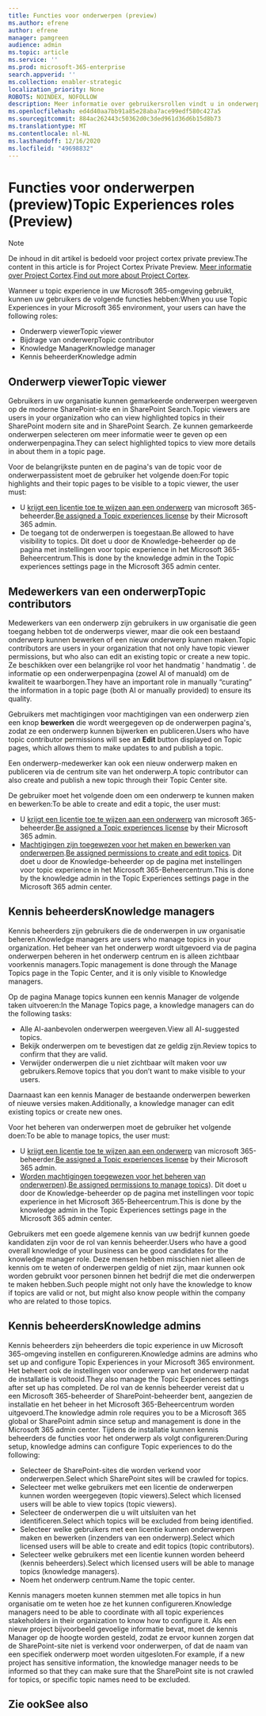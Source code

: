 ```yaml
---
title: Functies voor onderwerpen (preview)
ms.author: efrene
author: efrene
manager: pamgreen
audience: admin
ms.topic: article
ms.service: ''
ms.prod: microsoft-365-enterprise
search.appverid: ''
ms.collection: enabler-strategic
localization_priority: None
ROBOTS: NOINDEX, NOFOLLOW
description: Meer informatie over gebruikersrollen vindt u in onderwerp.
ms.openlocfilehash: ed4d40aa7bb91a85e28aba7ace99edf580c427a5
ms.sourcegitcommit: 884ac262443c50362d0c3ded961d36d6b15d8b73
ms.translationtype: MT
ms.contentlocale: nl-NL
ms.lasthandoff: 12/16/2020
ms.locfileid: "49698832"
---
```

# <a name="topic-experiences-roles-preview"></a><span data-ttu-id="3cd59-103">Functies voor onderwerpen (preview)</span><span class="sxs-lookup"><span data-stu-id="3cd59-103">Topic Experiences roles (Preview)</span></span>

> [!Note] 
> <span data-ttu-id="3cd59-104">De inhoud in dit artikel is bedoeld voor project cortex private preview.</span><span class="sxs-lookup"><span data-stu-id="3cd59-104">The content in this article is for Project Cortex Private Preview.</span></span> <span data-ttu-id="3cd59-105">[Meer informatie over Project Cortex](https://aka.ms/projectcortex).</span><span class="sxs-lookup"><span data-stu-id="3cd59-105">[Find out more about Project Cortex](https://aka.ms/projectcortex).</span></span>


<span data-ttu-id="3cd59-106">Wanneer u topic experience in uw Microsoft 365-omgeving gebruikt, kunnen uw gebruikers de volgende functies hebben:</span><span class="sxs-lookup"><span data-stu-id="3cd59-106">When you use Topic Experiences in your Microsoft 365 environment, your users can have the following roles:</span></span>
-   <span data-ttu-id="3cd59-107">Onderwerp viewer</span><span class="sxs-lookup"><span data-stu-id="3cd59-107">Topic viewer</span></span>
-   <span data-ttu-id="3cd59-108">Bijdrage van onderwerp</span><span class="sxs-lookup"><span data-stu-id="3cd59-108">Topic contributor</span></span>
-   <span data-ttu-id="3cd59-109">Knowledge Manager</span><span class="sxs-lookup"><span data-stu-id="3cd59-109">Knowledge manager</span></span>
-   <span data-ttu-id="3cd59-110">Kennis beheerder</span><span class="sxs-lookup"><span data-stu-id="3cd59-110">Knowledge admin</span></span>

## <a name="topic-viewer"></a><span data-ttu-id="3cd59-111">Onderwerp viewer</span><span class="sxs-lookup"><span data-stu-id="3cd59-111">Topic viewer</span></span>

<span data-ttu-id="3cd59-112">Gebruikers in uw organisatie kunnen gemarkeerde onderwerpen weergeven op de moderne SharePoint-site en in SharePoint Search.</span><span class="sxs-lookup"><span data-stu-id="3cd59-112">Topic viewers are users in your organization who can view highlighted topics in their SharePoint modern site and in SharePoint Search.</span></span> <span data-ttu-id="3cd59-113">Ze kunnen gemarkeerde onderwerpen selecteren om meer informatie weer te geven op een onderwerpenpagina.</span><span class="sxs-lookup"><span data-stu-id="3cd59-113">They can select highlighted topics to view more details in about them in a topic page.</span></span> 

<span data-ttu-id="3cd59-114">Voor de belangrijkste punten en de pagina's van de topic voor de onderwerpassistent moet de gebruiker het volgende doen:</span><span class="sxs-lookup"><span data-stu-id="3cd59-114">For topic highlights and their topic pages to be visible to a topic viewer, the user must:</span></span>
-   <span data-ttu-id="3cd59-115">U [krijgt een licentie toe te wijzen aan een onderwerp](https://docs.microsoft.com/microsoft-365/knowledge/set-up-topic-experiences#assign-licenses) van microsoft 365-beheerder.</span><span class="sxs-lookup"><span data-stu-id="3cd59-115">[Be assigned a Topic experiences license](https://docs.microsoft.com/microsoft-365/knowledge/set-up-topic-experiences#assign-licenses) by their Microsoft 365 admin.</span></span>
-   <span data-ttu-id="3cd59-116">De toegang tot de onderwerpen is toegestaan.</span><span class="sxs-lookup"><span data-stu-id="3cd59-116">Be allowed to have visibility to topics.</span></span> <span data-ttu-id="3cd59-117">Dit doet u door de Knowledge-beheerder op de pagina met instellingen voor topic experience in het Microsoft 365-Beheercentrum.</span><span class="sxs-lookup"><span data-stu-id="3cd59-117">This is done by the knowledge admin in the Topic experiences settings page in the Microsoft 365 admin center.</span></span>


## <a name="topic-contributors"></a><span data-ttu-id="3cd59-118">Medewerkers van een onderwerp</span><span class="sxs-lookup"><span data-stu-id="3cd59-118">Topic contributors</span></span>

<span data-ttu-id="3cd59-119">Medewerkers van een onderwerp zijn gebruikers in uw organisatie die geen toegang hebben tot de onderwerps viewer, maar die ook een bestaand onderwerp kunnen bewerken of een nieuw onderwerp kunnen maken.</span><span class="sxs-lookup"><span data-stu-id="3cd59-119">Topic contributors are users in your organization that not only have topic viewer permissions, but who also can edit an existing topic or create a new topic.</span></span> <span data-ttu-id="3cd59-120">Ze beschikken over een belangrijke rol voor het handmatig ' handmatig '. de informatie op een onderwerpenpagina (zowel AI of manuald) om de kwaliteit te waarborgen.</span><span class="sxs-lookup"><span data-stu-id="3cd59-120">They have an important role in manually “curating” the information in a topic page (both AI or manually provided) to ensure its quality.</span></span>

<span data-ttu-id="3cd59-121">Gebruikers met machtigingen voor machtigingen van een onderwerp zien een knop **bewerken** die wordt weergegeven op de onderwerpen pagina's, zodat ze een onderwerp kunnen bijwerken en publiceren.</span><span class="sxs-lookup"><span data-stu-id="3cd59-121">Users who have topic contributor permissions will see an **Edit** button displayed on Topic pages, which allows them to make updates to and publish a topic.</span></span>

<span data-ttu-id="3cd59-122">Een onderwerp-medewerker kan ook een nieuw onderwerp maken en publiceren via de centrum site van het onderwerp.</span><span class="sxs-lookup"><span data-stu-id="3cd59-122">A topic contributor can also create and publish a new topic through their Topic Center site.</span></span>

<span data-ttu-id="3cd59-123">De gebruiker moet het volgende doen om een onderwerp te kunnen maken en bewerken:</span><span class="sxs-lookup"><span data-stu-id="3cd59-123">To be able to create and edit a topic, the user must:</span></span>

-   <span data-ttu-id="3cd59-124">U [krijgt een licentie toe te wijzen aan een onderwerp](https://docs.microsoft.com/microsoft-365/knowledge/set-up-topic-experiences#assign-licenses) van microsoft 365-beheerder.</span><span class="sxs-lookup"><span data-stu-id="3cd59-124">[Be assigned a Topic experiences license](https://docs.microsoft.com/microsoft-365/knowledge/set-up-topic-experiences#assign-licenses) by their Microsoft 365 admin.</span></span>
-   <span data-ttu-id="3cd59-125">[Machtigingen zijn toegewezen voor het maken en bewerken van onderwerpen](https://docs.microsoft.com/microsoft-365/knowledge/topic-experiences-user-permissions#change-who-has-permissions-to-do-tasks-on-the-topic-center).</span><span class="sxs-lookup"><span data-stu-id="3cd59-125">[Be assigned permissions to create and edit topics](https://docs.microsoft.com/microsoft-365/knowledge/topic-experiences-user-permissions#change-who-has-permissions-to-do-tasks-on-the-topic-center).</span></span> <span data-ttu-id="3cd59-126">Dit doet u door de Knowledge-beheerder op de pagina met instellingen voor topic experience in het Microsoft 365-Beheercentrum.</span><span class="sxs-lookup"><span data-stu-id="3cd59-126">This is done by the knowledge admin in the Topic Experiences settings page in the Microsoft 365 admin center.</span></span>

## <a name="knowledge-managers"></a><span data-ttu-id="3cd59-127">Kennis beheerders</span><span class="sxs-lookup"><span data-stu-id="3cd59-127">Knowledge managers</span></span>

<span data-ttu-id="3cd59-128">Kennis beheerders zijn gebruikers die de onderwerpen in uw organisatie beheren.</span><span class="sxs-lookup"><span data-stu-id="3cd59-128">Knowledge managers are users who manage topics in your organization.</span></span>  <span data-ttu-id="3cd59-129">Het beheer van het onderwerp wordt uitgevoerd via de pagina onderwerpen beheren in het onderwerp centrum en is alleen zichtbaar voorkennis managers.</span><span class="sxs-lookup"><span data-stu-id="3cd59-129">Topic management is done through the Manage Topics page in the Topic Center, and it is only visible to Knowledge managers.</span></span>

<span data-ttu-id="3cd59-130">Op de pagina Manage topics kunnen een kennis Manager de volgende taken uitvoeren:</span><span class="sxs-lookup"><span data-stu-id="3cd59-130">In the Manage Topics page, a knowledge managers can do the following tasks:</span></span>
-   <span data-ttu-id="3cd59-131">Alle AI-aanbevolen onderwerpen weergeven.</span><span class="sxs-lookup"><span data-stu-id="3cd59-131">View all AI-suggested topics.</span></span>
-   <span data-ttu-id="3cd59-132">Bekijk onderwerpen om te bevestigen dat ze geldig zijn.</span><span class="sxs-lookup"><span data-stu-id="3cd59-132">Review topics to confirm that they are valid.</span></span>
-   <span data-ttu-id="3cd59-133">Verwijder onderwerpen die u niet zichtbaar wilt maken voor uw gebruikers.</span><span class="sxs-lookup"><span data-stu-id="3cd59-133">Remove topics that you don’t want to make visible to your users.</span></span>


<span data-ttu-id="3cd59-134">Daarnaast kan een kennis Manager de bestaande onderwerpen bewerken of nieuwe versies maken.</span><span class="sxs-lookup"><span data-stu-id="3cd59-134">Additionally, a knowledge manager can edit existing topics or create new ones.</span></span>

<span data-ttu-id="3cd59-135">Voor het beheren van onderwerpen moet de gebruiker het volgende doen:</span><span class="sxs-lookup"><span data-stu-id="3cd59-135">To be able to manage topics, the user must:</span></span>
-   <span data-ttu-id="3cd59-136">U [krijgt een licentie toe te wijzen aan een onderwerp](https://docs.microsoft.com/microsoft-365/knowledge/set-up-topic-experiences#assign-licenses) van microsoft 365-beheerder.</span><span class="sxs-lookup"><span data-stu-id="3cd59-136">[Be assigned a Topic experiences license](https://docs.microsoft.com/microsoft-365/knowledge/set-up-topic-experiences#assign-licenses) by their Microsoft 365 admin.</span></span>
-   <span data-ttu-id="3cd59-137">[Worden machtigingen toegewezen voor het beheren van onderwerpen](https://docs.microsoft.com/microsoft-365/knowledge/topic-experiences-user-permissions#change-who-has-permissions-to-do-tasks-on-the-topic-center)).</span><span class="sxs-lookup"><span data-stu-id="3cd59-137">[Be assigned permissions to manage topics](https://docs.microsoft.com/microsoft-365/knowledge/topic-experiences-user-permissions#change-who-has-permissions-to-do-tasks-on-the-topic-center)).</span></span> <span data-ttu-id="3cd59-138">Dit doet u door de Knowledge-beheerder op de pagina met instellingen voor topic experience in het Microsoft 365-Beheercentrum.</span><span class="sxs-lookup"><span data-stu-id="3cd59-138">This is done by the knowledge admin in the Topic Experiences settings page in the Microsoft 365 admin center.</span></span>

<span data-ttu-id="3cd59-139">Gebruikers met een goede algemene kennis van uw bedrijf kunnen goede kandidaten zijn voor de rol van kennis beheerder.</span><span class="sxs-lookup"><span data-stu-id="3cd59-139">Users who have a good overall knowledge of your business can be good candidates for the knowledge manager role.</span></span> <span data-ttu-id="3cd59-140">Deze mensen hebben misschien niet alleen de kennis om te weten of onderwerpen geldig of niet zijn, maar kunnen ook worden gebruikt voor personen binnen het bedrijf die met die onderwerpen te maken hebben.</span><span class="sxs-lookup"><span data-stu-id="3cd59-140">Such people might not only have the knowledge to know if topics are valid or not, but might also know people within the company who are related to those topics.</span></span>


## <a name="knowledge-admins"></a><span data-ttu-id="3cd59-141">Kennis beheerders</span><span class="sxs-lookup"><span data-stu-id="3cd59-141">Knowledge admins</span></span>

<span data-ttu-id="3cd59-142">Kennis beheerders zijn beheerders die topic experience in uw Microsoft 365-omgeving instellen en configureren.</span><span class="sxs-lookup"><span data-stu-id="3cd59-142">Knowledge admins are admins who set up and configure Topic Experiences in your Microsoft 365 environment.</span></span> <span data-ttu-id="3cd59-143">Het beheert ook de instellingen voor onderwerp van het onderwerp nadat de installatie is voltooid.</span><span class="sxs-lookup"><span data-stu-id="3cd59-143">They also manage the Topic Experiences settings after set up has completed.</span></span> <span data-ttu-id="3cd59-144">De rol van de kennis beheerder vereist dat u een Microsoft 365-beheerder of SharePoint-beheerder bent, aangezien de installatie en het beheer in het Microsoft 365-Beheercentrum worden uitgevoerd.</span><span class="sxs-lookup"><span data-stu-id="3cd59-144">The knowledge admin role requires you to be a Microsoft 365 global or SharePoint admin since setup and management is done in the Microsoft 365 admin center.</span></span>
<span data-ttu-id="3cd59-145">Tijdens de installatie kunnen kennis beheerders de functies voor het onderwerp als volgt configureren:</span><span class="sxs-lookup"><span data-stu-id="3cd59-145">During setup, knowledge admins can configure Topic experiences to do the following:</span></span>

-   <span data-ttu-id="3cd59-146">Selecteer de SharePoint-sites die worden verkend voor onderwerpen.</span><span class="sxs-lookup"><span data-stu-id="3cd59-146">Select which SharePoint sites will be crawled for topics.</span></span>
-   <span data-ttu-id="3cd59-147">Selecteer met welke gebruikers met een licentie de onderwerpen kunnen worden weergegeven (topic viewers).</span><span class="sxs-lookup"><span data-stu-id="3cd59-147">Select which licensed users will be able to view topics (topic viewers).</span></span>
-   <span data-ttu-id="3cd59-148">Selecteer de onderwerpen die u wilt uitsluiten van het identificeren.</span><span class="sxs-lookup"><span data-stu-id="3cd59-148">Select which topics will be excluded from being identified.</span></span>
-   <span data-ttu-id="3cd59-149">Selecteer welke gebruikers met een licentie kunnen onderwerpen maken en bewerken (inzenders van een onderwerp).</span><span class="sxs-lookup"><span data-stu-id="3cd59-149">Select which licensed users will be able to create and edit topics (topic contributors).</span></span>
-   <span data-ttu-id="3cd59-150">Selecteer welke gebruikers met een licentie kunnen worden beheerd (kennis beheerders).</span><span class="sxs-lookup"><span data-stu-id="3cd59-150">Select which licensed users will be able to manage topics (knowledge managers).</span></span>
-   <span data-ttu-id="3cd59-151">Noem het onderwerp centrum.</span><span class="sxs-lookup"><span data-stu-id="3cd59-151">Name the topic center.</span></span>

<span data-ttu-id="3cd59-152">Kennis managers moeten kunnen stemmen met alle topics in hun organisatie om te weten hoe ze het kunnen configureren.</span><span class="sxs-lookup"><span data-stu-id="3cd59-152">Knowledge managers need to be able to coordinate with all topic experiences stakeholders in their organization to know how to configure it.</span></span> <span data-ttu-id="3cd59-153">Als een nieuw project bijvoorbeeld gevoelige informatie bevat, moet de kennis Manager op de hoogte worden gesteld, zodat ze ervoor kunnen zorgen dat de SharePoint-site niet is verkend voor onderwerpen, of dat de naam van een specifiek onderwerp moet worden uitgesloten.</span><span class="sxs-lookup"><span data-stu-id="3cd59-153">For example, if a new project has sensitive information, the knowledge manager needs to be informed so that they can make sure that the SharePoint site is not crawled for topics, or specific topic names need to be excluded.</span></span>


## <a name="see-also"></a><span data-ttu-id="3cd59-154">Zie ook</span><span class="sxs-lookup"><span data-stu-id="3cd59-154">See also</span></span>

